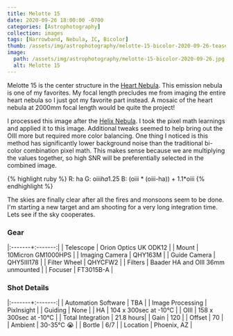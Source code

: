 ```yaml
---
title: Melotte 15
date: 2020-09-26 18:00:00 -0700
categories: [Astrophotography]
collection: images
tags: [Narrowband, Nebula, IC, Bicolor]
thumb: /assets/img/astrophotography/melotte-15-bicolor-2020-09-26-teaser.jpg
image:
  path: /assets/img/astrophotography/melotte-15-bicolor-2020-09-26.jpg
  alt: Melotte 15
---
```


Melotte 15 is the center structure in the [Heart Nebula](https://en.wikipedia.org/wiki/Heart_Nebula). This emission nebula is one of my favorites. My focal length precludes me from imaging the entire heart nebula so I just got my favorite part instead. A mosaic of the heart nebula at 2000mm focal length would be quite the project!

I processed this image after the [Helix Nebula]({{site.baseurl}}/posts/helix-nebula). I took the pixel math learnings and applied it to this image. Additional tweaks seemed to help bring out the OIII more but required more color balancing. One thing I noticed is this method has significantly lower background noise than the traditional bi-color combination pixel math. This makes sense because we are multiplying the values together, so high SNR will be preferentially selected in the combined image.

{% highlight ruby %}
R: ha
G: oiii*ha*1.25
B: (oiii * (oiii-ha)) + 1.1*oiii
{% endhighlight %}

The skies are finally clear after all the fires and monsoons seem to be done. I'm starting a new target and am shooting for a very long integration time. Lets see if the sky cooperates.

### Gear

|:-------+:-------:|
| Telescope | Orion Optics UK ODK12 |
| Mount | 10Micron GM1000HPS |
| Imaging Camera | QHY163M |
| Guide Camera | QHY5III178 |
| Filter Wheel | QHYCFW2 |
| Filters | Baader HA and OIII 36mm unmounted |
| Focuser | FT3015B-A |

### Shot Details

|:-------+:-------:|
| Automation Software | TBA |
| Image Processing | PixInsight |
| Guiding | None |
| HA | 104 x 300sec at -10&deg;C |
| OIII | 158 x 300sec at -10&deg;C |
| Total Integration | 21.8 hours|
| Gain | 120 |
| Offset | 70 |
| Ambient | 30-35&deg;C :sob: |
| Bortle | 6/7 |
| Location | Phoenix, AZ |
